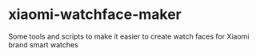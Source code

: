 # xiaomi-watchface-maker
Some tools and scripts to make it easier to create watch faces for Xiaomi brand smart watches
